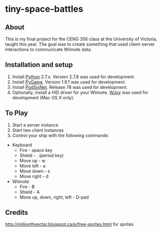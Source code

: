 tiny-space-battles
=========================

## About
This is my final project for the CENG 356 class at the University of Victoria, taught this year. The goal was to create something that used client-server interactions to communicate Wiimote data. 

## Installation and setup
1. Install [Python](https://www.python.org/downloads/) 2.7.x. Version 2.7.8 was used for development.
2. Install [PyGame](http://www.pygame.org/download.shtml). Version 1.9.1 was used for development.
3. Install [PodSixNet](http://mccormick.cx/projects/PodSixNet/). Release 78 was used for development. 
4. Optionally, install a HID driver for your Wiimote. [WJoy](https://code.google.com/p/wjoy/) was used for development (Mac OS X only).

## To Play
1. Start a server instance
2. Start two client instances
3. Control your ship with the following commands:
  * Keyboard
    * Fire - space key
    * Shield - . (period key)
    * Move up - w
    * Move left - a 
    * Move down - s
    * Move right - d
  * Wiimote
    * Fire - B
    * Shield - A
    * Move up, down, right, left - D-pad

## Credits
http://millionthvector.blogspot.ca/p/free-sprites.html for sprites